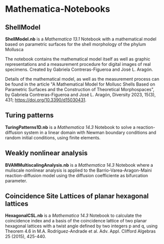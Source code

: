 # Mathematica-Notebooks


## ShellModel 

**ShellModel.nb** is a *Mathematica 13.1* Notebook with a mathematical model based on parametric surfaces for the shell morphology of the phylum Mollusca

The notebook contains the mathematical model itself as well as graphic representations and a measurement procedure for digital images of real specimens. Created by Gabriela Contreras-Figueroa and José L. Aragón.

Details of the mathematical model, as well as the measurement process can be found in the article "A Mathematical Model for Mollusc Shells Based on Parametric Surfaces and the Construction of Theoretical Morphospaces", by Gabriela Contreras-Figueroa and José L. Aragón, Diversity 2023, 15(3), 431; https://doi.org/10.3390/d15030431.

## Turing patterns

**TuringPatterns1D.nb** is a *Mathematica 14.3* Notebook to solve a reaction-diffusion system in a linear domain with Newman boundary conditions and random initial conditions, using finite elements.


## Weakly nonlinear analysis

**BVAMMultiscalingAnalysis.nb** is a *Mathematica 14.3* Notebook where a muliscale nonlinear analysis is applied to the Barrio-Varea-Aragon-Maini reaction-diffusion model using the diffusion coefficiente as bifurcation parameter.

## Coincidence Site Lattices of planar hexagonal lattices

**HexagonalCSL.nb** is a *Mathematica 14.3* Notebook to calculate the coincidence index and a basis of the coincidence lattice of two planar hexagonal lattices with a twist angle defined by two integers p and q, using Theorem 4.6 in M.A. Rodríguez-Andrade et al. Adv. Appl. Clifford Algebras 25 (2015), 425-440.
